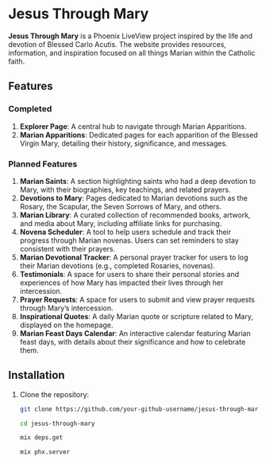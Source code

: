 # Jesus Through Mary

**Jesus Through Mary** is a Phoenix LiveView project inspired by the life and devotion of Blessed Carlo Acutis. The website provides resources, information, and inspiration focused on all things Marian within the Catholic faith.

## Features

### Completed
1. **Explorer Page**: A central hub to navigate through Marian Apparitions.
2. **Marian Apparitions**: Dedicated pages for each apparition of the Blessed Virgin Mary, detailing their history, significance, and messages.

### Planned Features
1. **Marian Saints**: A section highlighting saints who had a deep devotion to Mary, with their biographies, key teachings, and related prayers.
2. **Devotions to Mary**: Pages dedicated to Marian devotions such as the Rosary, the Scapular, the Seven Sorrows of Mary, and others.
3. **Marian Library**: A curated collection of recommended books, artwork, and media about Mary, including affiliate links for purchasing.
4. **Novena Scheduler**: A tool to help users schedule and track their progress through Marian novenas. Users can set reminders to stay consistent with their prayers.
5. **Marian Devotional Tracker**: A personal prayer tracker for users to log their Marian devotions (e.g., completed Rosaries, novenas).
6. **Testimonials**: A space for users to share their personal stories and experiences of how Mary has impacted their lives through her intercession.
7. **Prayer Requests**: A space for users to submit and view prayer requests through Mary’s intercession.
8. **Inspirational Quotes**: A daily Marian quote or scripture related to Mary, displayed on the homepage.
9. **Marian Feast Days Calendar**: An interactive calendar featuring Marian feast days, with details about their significance and how to celebrate them.

## Installation

1. Clone the repository:
   ```bash
   git clone https://github.com/your-github-username/jesus-through-mary.git
   
   cd jesus-through-mary
   
   mix deps.get

   mix phx.server



